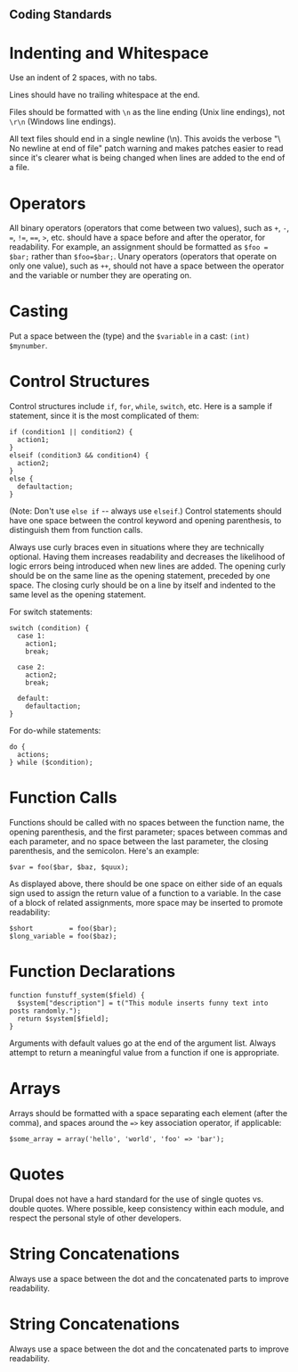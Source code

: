 Coding Standards
----------------

# Indenting and Whitespace
Use an indent of 2 spaces, with no tabs.

Lines should have no trailing whitespace at the end.

Files should be formatted with `\n` as the line ending (Unix line endings), not `\r\n` (Windows line endings).

All text files should end in a single newline (\n). This avoids the verbose "\ No newline at end of file" patch warning and makes patches easier to read since it's clearer what is being changed when lines are added to the end of a file.


# Operators
All binary operators (operators that come between two values), such as `+`, `-`, `=`, `!=`, `==`, `>`, etc. should have a space before and after the operator, for readability. For example, an assignment should be formatted as `$foo = $bar;` rather than `$foo=$bar;`. Unary operators (operators that operate on only one value), such as `++`, should not have a space between the operator and the variable or number they are operating on.

# Casting
Put a space between the (type) and the `$variable` in a cast: `(int) $mynumber`.


# Control Structures
Control structures include `if`, `for`, `while`, `switch`, etc. Here is a sample if statement, since it is the most complicated of them:

```
if (condition1 || condition2) {
  action1;
}
elseif (condition3 && condition4) {
  action2;
}
else {
  defaultaction;
}
```

(Note: Don't use `else if` -- always use `elseif`.)
Control statements should have one space between the control keyword and opening parenthesis, to distinguish them from function calls.

Always use curly braces even in situations where they are technically optional. Having them increases readability and decreases the likelihood of logic errors being introduced when new lines are added. The opening curly should be on the same line as the opening statement, preceded by one space. The closing curly should be on a line by itself and indented to the same level as the opening statement.

For switch statements:

```
switch (condition) {
  case 1:
    action1;
    break;

  case 2:
    action2;
    break;

  default:
    defaultaction;
}
```

For do-while statements:

```
do {
  actions;
} while ($condition);
```

# Function Calls
Functions should be called with no spaces between the function name, the opening parenthesis, and the first parameter; spaces between commas and each parameter, and no space between the last parameter, the closing parenthesis, and the semicolon. Here's an example:

```
$var = foo($bar, $baz, $quux);
```

As displayed above, there should be one space on either side of an equals sign used to assign the return value of a function to a variable. In the case of a block of related assignments, more space may be inserted to promote readability:

```
$short         = foo($bar);
$long_variable = foo($baz);
```

# Function Declarations
```
function funstuff_system($field) {
  $system["description"] = t("This module inserts funny text into posts randomly.");
  return $system[$field];
}
```

Arguments with default values go at the end of the argument list. Always attempt to return a meaningful value from a function if one is appropriate.


# Arrays
Arrays should be formatted with a space separating each element (after the comma), and spaces around the `=>` key association operator, if applicable:

```
$some_array = array('hello', 'world', 'foo' => 'bar');
```

# Quotes
Drupal does not have a hard standard for the use of single quotes vs. double quotes. Where possible, keep consistency within each module, and respect the personal style of other developers.

# String Concatenations
Always use a space between the dot and the concatenated parts to improve readability.

# String Concatenations
Always use a space between the dot and the concatenated parts to improve readability.
